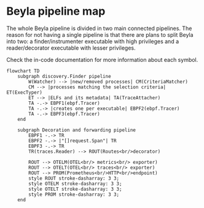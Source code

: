 # Beyla pipeline map

The whole Beyla pipeline is divided in two main connected pipelines. The reason for not having a
single pipeline is that there are plans to split Beyla into two: a finder/instrumenter executable
with high privileges and a reader/decorator executable with lesser privileges.

Check the in-code documentation for more information about each symbol.

```mermaid
flowchart TD
    subgraph discovery.Finder pipeline
        W(Watcher) --> |new/removed processes| CM(CriteriaMatcher)
        CM --> |processes matching the selection criteria| ET(ExecTyper)
        ET --> |ELFs and its metadata| TA(TraceAttacher)
        TA -.-> EBPF1(ebpf.Tracer)
        TA -.-> |creates one per executable| EBPF2(ebpf.Tracer)
        TA -.-> EBPF3(ebpf.Tracer)
    end

    subgraph Decoration and forwarding pipeline
        EBPF1 -.-> TR
        EBPF2 -.-> |"[]request.Span"| TR
        EBPF3 -.-> TR
        TR(traces.Reader) --> ROUT(Routes<br/>decorator)
    
        ROUT --> OTELM(OTEL<br/> metrics<br/> exporter)
        ROUT --> OTELT(OTEL<br/> traces<br/> exporter)
        ROUT --> PROM(Prometheus<br/>HTTP<br/>endpoint)
        style ROUT stroke-dasharray: 3 3;
        style OTELM stroke-dasharray: 3 3;
        style OTELT stroke-dasharray: 3 3;
        style PROM stroke-dasharray: 3 3;
    end
```